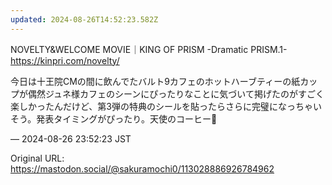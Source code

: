 ```yaml
---
updated: 2024-08-26T14:52:23.582Z
---
```


<p>NOVELTY&amp;WELCOME MOVIE｜KING OF PRISM -Dramatic PRISM.1-<br /><a href="https://kinpri.com/novelty/" target="_blank" rel="nofollow noopener noreferrer" translate="no"><span class="invisible">https://</span><span class="">kinpri.com/novelty/</span><span class="invisible"></span></a></p><p>今日は十王院CMの間に飲んでたバルト9カフェのホットハーブティーの紙カップが偶然ジュネ様カフェのシーンにぴったりなことに気づいて掲げたのがすごく楽しかったんだけど、第3弾の特典のシールを貼ったらさらに完璧になっちゃいそう。発表タイミングがぴったり。天使のコーヒー👼</p>

&mdash; 2024-08-26 23:52:23 JST

Original URL: https://mastodon.social/@sakuramochi0/113028886926784962
